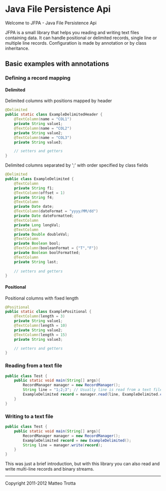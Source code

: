 # Java File Persistence Api
Welcome to JFPA - Java File Persistence Api

JFPA is a small library that helps you reading and writing text files containing data.
It can handle positional or delimited records, single line or multiple line records.
Configuration is made by annotation or by class inheritance.

## Basic examples with annotations

### Defining a record mapping

#### Delimited

Delimited columns with positions mapped by header

```java
@Delimited
public static class ExampleDelimitedHeader {
    @TextColumn(name = "COL1")
    private String value1;
    @TextColumn(name = "COL2")
    private String value2;
    @TextColumn(name = "COL3")
    private String value3;

    // setters and getters
}
```

Delimited columns separated by ';' with order specified by class fields

```java
@Delimited
public class ExampleDelimited {
    @TextColumn
    private String f1;
    @TextColumn(offset = 1)
    private String f4;
    @TextColumn
    private Date date;
    @TextColumn(dateFormat = "yyyy/MM/dd")
    private Date dateFormatted;
    @TextColumn
    private Long longVal;
    @TextColumn
    private Double doubleVal;
    @TextColumn
    private Boolean bool;
    @TextColumn(booleanFormat = {"T","F"})
    private Boolean boolFormatted;
    @TextColumn
    private String last;
    
    // setters and getters
}
```

#### Positional

Positional columns with fixed length

```java
@Positional
public static class ExamplePositional {
    @TextColumn(length = 3)
    private String value1;
    @TextColumn(length = 10)
    private String value2;
    @TextColumn(length = 15)
    private String value3;

    // setters and getters
}
```

### Reading from a text file

```java
public class Test {
    public static void main(String[] args){
        RecordManager manager = new RecordManager();
        String line = "1;2;3"; // Usually line is read from a text file
        ExampleDelimited record = manager.read(line, ExampleDelimited.class);
    }
}
```
### Writing to a text file

```java
public class Test {
    public static void main(String[] args){
        RecordManager manager = new RecordManager();
        ExampleDelimited record = new ExampleDelimited();
        String line = manager.write(record);
    }
}
```

This was just a brief introduction, but with this library you can also read and write multi-line records and binary streams.

---
Copyright 2011-2012 Matteo Trotta